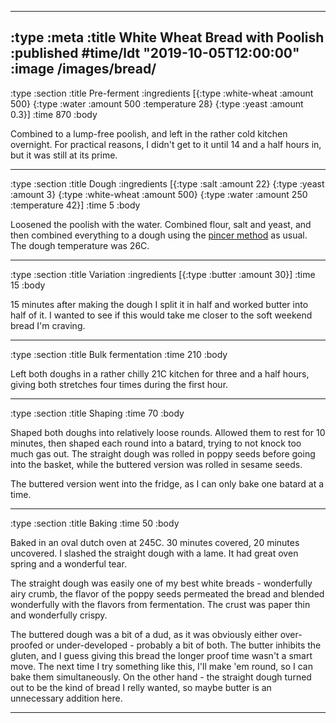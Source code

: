 --------------------------------------------------------------------------------
:type :meta
:title White Wheat Bread with Poolish
:published #time/ldt "2019-10-05T12:00:00"
:image /images/bread/
--------------------------------------------------------------------------------
:type :section
:title Pre-ferment
:ingredients
[{:type :white-wheat :amount 500}
 {:type :water :amount 500 :temperature 28}
 {:type :yeast :amount 0.3}]
:time 870
:body

Combined to a lump-free poolish, and left in the rather cold kitchen overnight.
For practical reasons, I didn't get to it until 14 and a half hours in, but it
was still at its prime.

--------------------------------------------------------------------------------
:type :section
:title Dough
:ingredients
[{:type :salt :amount 22}
 {:type :yeast :amount 3}
 {:type :white-wheat :amount 500}
 {:type :water :amount 250 :temperature 42}]
:time 5
:body

Loosened the poolish with the water. Combined flour, salt and yeast, and then
combined everything to a dough using the [pincer
method](https://www.youtube.com/watch?v=HoY7CPw0E1s) as usual. The dough
temperature was 26C.

--------------------------------------------------------------------------------
:type :section
:title Variation
:ingredients
[{:type :butter :amount 30}]
:time 15
:body

15 minutes after making the dough I split it in half and worked butter into half
of it. I wanted to see if this would take me closer to the soft weekend bread
I'm craving.

--------------------------------------------------------------------------------
:type :section
:title Bulk fermentation
:time 210
:body

Left both doughs in a rather chilly 21C kitchen for three and a half hours,
giving both stretches four times during the first hour.

--------------------------------------------------------------------------------
:type :section
:title Shaping
:time 70
:body

Shaped both doughs into relatively loose rounds. Allowed them to rest for 10
minutes, then shaped each round into a batard, trying to not knock too much gas
out. The straight dough was rolled in poppy seeds before going into the basket,
while the buttered version was rolled in sesame seeds.

The buttered version went into the fridge, as I can only bake one batard at a
time.

--------------------------------------------------------------------------------
:type :section
:title Baking
:time 50
:body

Baked in an oval dutch oven at 245C. 30 minutes covered, 20 minutes uncovered. I
slashed the straight dough with a lame. It had great oven spring and a wonderful
tear.

The straight dough was easily one of my best white breads - wonderfully airy
crumb, the flavor of the poppy seeds permeated the bread and blended wonderfully
with the flavors from fermentation. The crust was paper thin and wonderfully
crispy.

The buttered dough was a bit of a dud, as it was obviously either over-proofed
or under-developed - probably a bit of both. The butter inhibits the gluten, and
I guess giving this bread the longer proof time wasn't a smart move. The next
time I try something like this, I'll make 'em round, so I can bake them
simultaneously. On the other hand - the straight dough turned out to be the kind
of bread I relly wanted, so maybe butter is an unnecessary addition here.

--------------------------------------------------------------------------------
